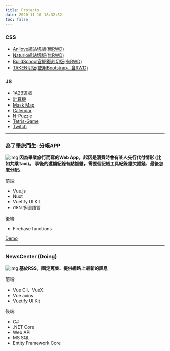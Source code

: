 ```yaml
---
title: Projects
date: 2020-11-10 18:32:52
toc: false
---
```

### CSS
* [Anilove網站切版(無RWD)](https://waynelens.dev/BSHomework/Anilove/index.html) 
* [Naturio網站切版(無RWD)](https://waynelens.dev/BSHomework/Naturio/index.html)
* [BuildSchool官網復刻切版(有RWD)](https://waynelens.dev/BSHomework/BuildSchool-remake/index.html)
* [TAKEN切版(使用Bootstrap、含RWD)](https://waynelens.dev/BSHomework/TAKEN/index.html)

### JS
* [1A2B遊戲](https://waynelens.dev/BSHomework/1A2B/index.html)
* [計算機](https://waynelens.dev/BSHomework/calculator/index.html)
* [Mask Map](https://waynelens.dev/BSHomework/MaskMap/index.html)
* [Calendar](https://waynelens.dev/BSHomework/Calendar/index.html)
* [N-Puzzle](https://waynelens.dev/BSHomework/Sliding-Puzzle-Game/index.html)
* [Tetris-Game](https://waynelens.dev/BSHomework/Tetris-Game/index.html)
* [Twitch](https://waynelens.dev/BSHomework/TwitchAPI/index.html)
----------
### 為了畢旅而生: 分帳APP
![img](https://i.imgur.com/G2M6lUP.png)
**因為畢業旅行而寫的Web App，起因是消費時會有某人先行代付情形 (比如共乘Taxi)。**
**事後的還錢紀錄有點複雜，需要個記帳工具紀錄誰欠誰錢、最後怎麼分配。**

前端:
* Vue.js
* Nuxt
* Vuetify UI Kit
* i18N 多國語言

後端:
* Firebase functions

[Demo](app.breadsplit.com/)

----------
### NewsCenter (Doing)
![img](https://i.imgur.com/haQImhc.png)
**基於RSS，固定蒐集、提供網路上最新的訊息**

前端:
* Vue Cli、VueX
* Vue axios
* Vuetify UI Kit

後端:
* C#
* .NET Core
* Web API
* MS SQL
* Entity Framework Core



<!-- css補充 -->
<style>
#comment,.post-meta__date{
    display: none;
}
</style>